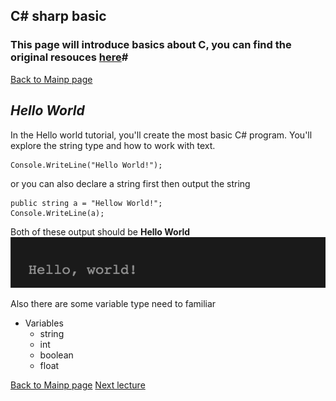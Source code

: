 ## C# sharp basic 

### **This page will introduce basics about C, you can find the original resouces [here](https://docs.microsoft.com/en-us/dotnet/csharp/tutorials/intro-to-csharp/)#**

[Back to Mainp page](https://github.com/Dokidok1/new1000)




## *Hello World*

In the Hello world tutorial, you'll create the most basic C# program. You'll explore the string type and how to work with text.

```
Console.WriteLine("Hello World!");
```

or you can also declare a string first then output the string

```
public string a = "Hellow World!";
Console.WriteLine(a);
```

Both of these output should be **Hello World**
![h](https://github.com/Dokidok1/new1000/blob/master/images/hellow.png)

Also there are some variable type need to familiar 
* Variables
    * string
    * int
    * boolean
    * float
    

   
[Back to Mainp page](https://github.com/Dokidok1/new1000)                              [Next lecture](https://github.com/Dokidok1/new1000/blob/master/md_files/c%23_class.md)
